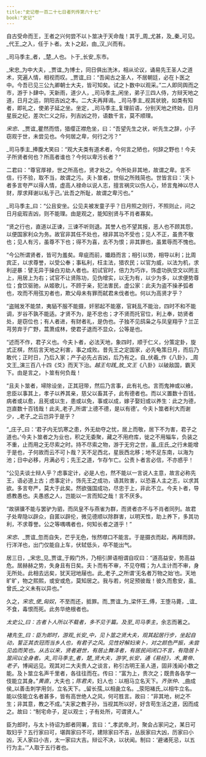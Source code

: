 ```yaml
---
title:"史记卷一百二十七日者列传第六十七"
book:"史记"
---
```

自古受命而王，王者之兴何尝不以卜筮决于天命哉！其于_周_尤甚，及_秦_可见。_代王_之入，任于卜者。太卜之起，由_汉_兴而有。

_司马季主_者，_楚_人也。卜于_长安_东市。

_宋忠_为中大夫，_贾谊_为博士，同日俱出洗沐，相从论议，诵易先王圣人之道术，究遍人情，相视而叹。_贾谊_曰：“吾闻古之圣人，不居朝廷，必在卜医之中。今吾已见三公九卿朝士大夫，皆可知矣。试之卜数中以观采。”二人即同舆而之市，游于卜肆中。天新雨，道少人，_司马季主_闲坐，弟子三四人侍，方辩天地之道，日月之运，阴阳吉凶之本。二大夫再拜谒。_司马季主_视其状貌，如类有知者，即礼之，使弟子延之坐。坐定，_司马季主_复理前语，分别天地之终始，日月星辰之纪，差次仁义之际，列吉凶之符，语数千言，莫不顺理。

_宋忠_、_贾谊_瞿然而悟，猎缨正襟危坐，曰：“吾望先生之状，听先生之辞，小子窃观于世，未尝见也。今何居之卑，何行之污？”

_司马季主_捧腹大笑曰：“观大夫类有道术者，今何言之陋也，何辞之野也！今夫子所贤者何也？所高者谁也？今何以卑污长者？”

二君曰：“尊官厚禄，世之所高也，贤才处之。今所处非其地，故谓之卑。言不信，行不验，取不当，故谓之污。夫卜筮者，世俗之所贱简也。世皆言曰：‘夫卜者多言夸严以得人情，虚高人禄命以说人志，擅言祸灾以伤人心，矫言鬼神以尽人财，厚求拜谢以私于己。’此吾之所耻，故谓之卑污也。”

_司马季主_曰：“公且安坐。公见夫被发童子乎？日月照之则行，不照则止，问之日月疵瑕吉凶，则不能理。由是观之，能知别贤与不肖者寡矣。

“贤之行也，直道以正谏，三谏不听则退。其誉人也不望其报，恶人也不顾其怨，以便国家利众为务。故官非其任不处也，禄非其功不受也；见人不正，虽贵不敬也；见人有污，虽尊不下也；得不为喜，去不为恨；非其罪也，虽累辱而不愧也。

“今公所谓贤者，皆可为羞矣。卑疵而前，孅趋而言；相引以势，相导以利；比周宾正，以求尊誉，以受公奉；事私利，枉主法，猎农民；以官为威，以法为机，求利逆暴：譬无异于操白刃劫人者也。初试官时，倍力为巧诈，饰虚功执空文以罔主上，用居上为右；试官不让贤陈功，见伪增实，以无为有，以少为多，以求便势尊位；食饮驱驰，从姬歌儿，不顾于亲，犯法害民，虚公家：此夫为盗不操矛弧者也，攻而不用弦刃者也，欺父母未有罪而弑君未伐者也。何以为高贤才乎？

“盗贼发不能禁，夷貊不服不能摄，奸邪起不能塞，官耗乱不能治，四时不和不能调，岁谷不孰不能适。才贤不为，是不忠也；才不贤而托官位，利上奉，妨贤者处，是窃位也；有人者进，有财者礼，是伪也。子独不见鸱枭之与凤皇翔乎？兰芷芎劳弃于广野，蒿萧成林，使君子退而不显众，公等是也。

“述而不作，君子义也。今夫卜者，必法天地，象四时，顺于仁义，分策定卦，旋式正棋，然后言天地之利害，事之成败。昔先王之定国家，必先龟策日月，而后乃敢代；正时日，乃后入家；产子必先占吉凶，后乃有之。自_伏羲_作《八卦》，_周文王_演三百八十四《爻》而天下治。_越王句践_放_文王_《八卦》以破敌国，霸天下。由是言之，卜筮有何负哉！

“且夫卜筮者，埽除设坐，正其冠带，然后乃言事，此有礼也。言而鬼神或以飨，忠臣以事其上，孝子以养其亲，慈父以畜其子，此有德者也。而以义置数十百钱，病者或以愈，且死或以生，患或以免，事或以成，嫁子娶妇或以养生：此之为德，岂直数十百钱哉！此夫_老子_所谓‘上德不德，是以有德’。今夫卜筮者利大而谢少，_老子_之云岂异于是乎？

“_庄子_曰：‘君子内无饥寒之患，外无劫夺之忧，居上而敬，居下不为害，君子之道也。’今夫卜筮者之为业也，积之无委聚，藏之不用府库，徙之不用辎车，负装之不重，止而用之无尽索之时。持不尽索之物，游于无穷之世，虽_庄氏_之行未能增于是也，子何故而云不可卜哉？天不足西北，星辰西北移；地不足东南，以海为池；日中必移，月满必亏；先王之道，乍存乍亡。公责卜者言必信，不亦惑乎！

“公见夫谈士辩人乎？虑事定计，必是人也，然不能以一言说人主意，故言必称先王，语必道上古；虑事定计，饰先王之成功，语其败害，以恐喜人主之志，以求其欲。多言夸严，莫大于此矣。然欲强国成功，尽忠于上，非此不立。今夫卜者，导惑教愚也。夫愚惑之人，岂能以一言而知之哉！言不厌多。

“故骐骥不能与罢驴为驷，而凤皇不与燕雀为群，而贤者亦不与不肖者同列。故君子处卑隐以辟众，自匿以辟伦，微见德顺以除群害，以明天性，助上养下，多其功利，不求尊誉。公之等喁喁者也，何知长者之道乎！”

_宋忠_、_贾谊_忽而自失，芒乎无色，怅然噤口不能言。于是摄衣而起，再拜而辞。行洋洋也，出门仅能自上车，伏轼低头，卒不能出气。

居三日，_宋忠_见_贾谊_于殿门外，乃相引屏语相谓自叹曰：“道高益安，势高益危。居赫赫之势，失身且有日矣。夫卜而有不审，不见夺糈；为人主计而不审，身无所处。此相去远矣，犹天冠地屦也。此_老子_之所谓‘无名者万物之始’也。天地旷旷，物之熙熙，或安或危，莫知居之。我与若，何足预彼哉！彼久而愈安，虽_曾氏_之义未有以异也。”

久之，_宋忠_使_匈奴_，不至而还，抵罪。而_贾谊_为_梁怀王_傅，王堕马薨，_谊_不食，毒恨而死。此务华绝根者也。

_太史公_曰：古者卜人所以不载者，多不见于篇。及至_司马季主_，余志而著之。

_褚先生_曰：臣为郎时，游观_长安_中，见卜筮之贤大夫，观其起居行步，坐起自动，誓正其衣冠而当乡人也，有君子之风。见性好解妇来卜，对之颜色严振，未尝见齿而笑也。从古以来，贤者避世，有居止舞泽者，有居民间闭口不言，有隐居卜筮间以全身者。夫_司马季主_者，_楚_贤大夫，游学_长安_，通《易经》，术_黄帝_、_老子_，博闻远见。观其对二大夫贵人之谈言，称引古明王圣人道，固非浅闻小数之能。及卜筮立名声千里者，各往往而在。传曰：“富为上，贵次之；既贵各各学一伎能立其身。”_黄直_，大夫也；_陈君夫_，妇人也：以相马立名天下。_齐张仲_、_曲成侯_以善击刺学用剑，立名天下。_留长孺_以相彘立名。_荥阳褚氏_以相牛立名。能以伎能立名者甚多，皆有高世绝人之风，何可胜言。故曰：“非其地，树之不生；非其意，教之不成。”夫家之教子孙，当视其所以好，好含苟生活之道，因而成之。故曰：“制宅命子，足以观士；子有处所，可谓贤人。”

臣为郎时，与太卜待诏为郎者同署，言曰：“_孝武帝_时，聚会占家问之，某日可取妇乎？五行家曰可，堪舆家曰不可，建除家曰不吉，丛辰家曰大凶，历家曰小凶，天人家曰小吉，太一家曰大吉。辩讼不决，以状闻。制曰：‘避诸死忌，以五行为主。’”人取于五行者也。
